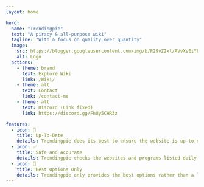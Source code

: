```yaml
---
layout: home

hero:
  name: "Trendingpie"
  text: "A piracy & all-purpose wiki"
  tagline: "With a focus on quality over quantity"
  image:
    src: https://blogger.googleusercontent.com/img/b/R29vZ2xl/AVvXsEiYFdFq4ozPQh6UIDNhkPMXUbycXlLRBowx6kSNsUC59KQ3YYBVeMDqGym3F1wtgZTGqK3NRcjFvMMkTAwlTnTgJPY34OJYWisad2kEC2GpinP-IDbI4lTnbXD9L_n_RJTFCX01_5jb7xeA5VEai9qajBuGXKsSXxTlE3ydSaWEDDUVQdkb-4RamIkZ2S0/s1600/aa8e60b1370f0e52bf606f286f629a39.jpg
    alt: Logo
  actions:
    - theme: brand
      text: Explore Wiki
      link: /Wiki/
    - theme: alt
      text: Contact
      link: /contact-me
    - theme: alt
      text: Discord (Link fixed)
      link: https://discord.gg/FhUy5CHR3z

features:
  - icon: 📅
    title: Up-To-Date
    details: Trendingpie does its best to ensure the website is up-to-date, safe, and everything's working as expected.
  - icon: ✅
    title: Safe and Accurate
    details: Trendingpie checks the websites and programs listed daily to ensure that they are safe, working, and accurate.
  - icon: 🌟
    title: Best Options Only
    details: Trendingpie only provides the best options rather than a large variety of poor items that is hard to moderate and keep safe.
---
```

